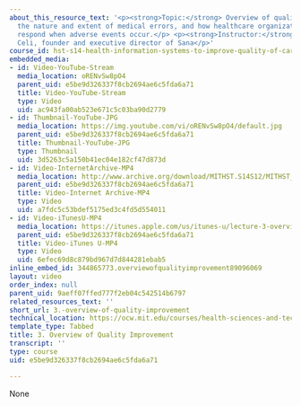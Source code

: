 ```yaml
---
about_this_resource_text: '<p><strong>Topic:</strong> Overview of quality improvement:
  the nature and extent of medical errors, and how healthcare organizations should
  respond when adverse events occur.</p> <p><strong>Instructor:</strong> Leo Anthony
  Celi, founder and executive director of Sana</p>'
course_id: hst-s14-health-information-systems-to-improve-quality-of-care-in-resource-poor-settings-spring-2012
embedded_media:
- id: Video-YouTube-Stream
  media_location: oRENvSw8pO4
  parent_uid: e5be9d326337f8cb2694ae6c5fda6a71
  title: Video-YouTube-Stream
  type: Video
  uid: ac943fa00ab523e671c5c03ba90d2779
- id: Thumbnail-YouTube-JPG
  media_location: https://img.youtube.com/vi/oRENvSw8pO4/default.jpg
  parent_uid: e5be9d326337f8cb2694ae6c5fda6a71
  title: Thumbnail-YouTube-JPG
  type: Thumbnail
  uid: 3d5263c5a150b41ec04e182cf47d873d
- id: Video-InternetArchive-MP4
  media_location: http://www.archive.org/download/MITHST.S14S12/MITHST_S14S12_lec03_300k.mp4
  parent_uid: e5be9d326337f8cb2694ae6c5fda6a71
  title: Video-Internet Archive-MP4
  type: Video
  uid: a7fdc5c53bdef5175ed3c4fd5d554011
- id: Video-iTunesU-MP4
  media_location: https://itunes.apple.com/us/itunes-u/lecture-3-overview-quality/id586718710?i=126327610
  parent_uid: e5be9d326337f8cb2694ae6c5fda6a71
  title: Video-iTunes U-MP4
  type: Video
  uid: 6efec69d8c879bd967d7d844281ebab5
inline_embed_id: 344865773.overviewofqualityimprovement89096069
layout: video
order_index: null
parent_uid: 9aeff07ffed777f2eb04c542514b6797
related_resources_text: ''
short_url: 3.-overview-of-quality-improvement
technical_location: https://ocw.mit.edu/courses/health-sciences-and-technology/hst-s14-health-information-systems-to-improve-quality-of-care-in-resource-poor-settings-spring-2012/lectures-and-videos/3.-overview-of-quality-improvement
template_type: Tabbed
title: 3. Overview of Quality Improvement
transcript: ''
type: course
uid: e5be9d326337f8cb2694ae6c5fda6a71

---
```

None